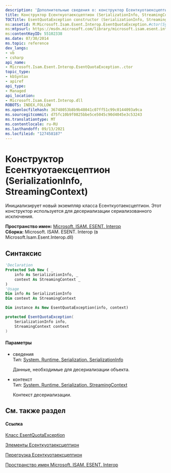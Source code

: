```yaml
---
description: 'Дополнительные сведения о: конструктор Есенткуотаексцептион (SerializationInfo, StreamingContext)'
title: Конструктор Есенткуотаексцептион (SerializationInfo, StreamingContext)
TOCTitle: EsentQuotaException constructor (SerializationInfo, StreamingContext)
ms:assetid: M:Microsoft.Isam.Esent.Interop.EsentQuotaException.#ctor(System.Runtime.Serialization.SerializationInfo,System.Runtime.Serialization.StreamingContext)
ms:mtpsurl: https://msdn.microsoft.com/library/microsoft.isam.esent.interop.esentquotaexception.esentquotaexception(v=EXCHG.10)
ms:contentKeyID: 55102338
ms.date: 07/30/2014
ms.topic: reference
dev_langs:
- vb
- csharp
api_name:
- Microsoft.Isam.Esent.Interop.EsentQuotaException..ctor
topic_type:
- kbSyntax
- apiref
api_type:
- Managed
api_location:
- Microsoft.Isam.Esent.Interop.dll
ROBOTS: INDEX,FOLLOW
ms.openlocfilehash: 36748053b8b9b48041c07ff51c99c0144093a9ca
ms.sourcegitcommit: d75fc10b9f0825bbe5ce5045c90d4045e3c53243
ms.translationtype: MT
ms.contentlocale: ru-RU
ms.lasthandoff: 09/13/2021
ms.locfileid: "127458187"
---
```

# <a name="esentquotaexception-constructor-serializationinfo-streamingcontext"></a>Конструктор Есенткуотаексцептион (SerializationInfo, StreamingContext)

Инициализирует новый экземпляр класса Есенткуотаексцептион. Этот конструктор используется для десериализации сериализованного исключения.

**Пространство имен:**  [Microsoft. ISAM. ESENT. Interop](./microsoft.isam.esent.interop-namespace.md)  
**Сборка:**  Microsoft. ISAM. ESENT. Interop (в Microsoft.Isam.Esent.Interop.dll)

## <a name="syntax"></a>Синтаксис

``` vb
'Declaration
Protected Sub New ( _
    info As SerializationInfo, _
    context As StreamingContext _
)
'Usage
Dim info As SerializationInfo
Dim context As StreamingContext

Dim instance As New EsentQuotaException(info, context)
```

``` csharp
protected EsentQuotaException(
    SerializationInfo info,
    StreamingContext context
)
```

#### <a name="parameters"></a>Параметры

  - сведения  
    Тип: [System. Runtime. Serialization. SerializationInfo](/dotnet/api/system.runtime.serialization.serializationinfo)  
    
    Данные, необходимые для десериализации объекта.

<!-- end list -->

  - контекст  
    Тип: [System. Runtime. Serialization. StreamingContext](/dotnet/api/system.runtime.serialization.streamingcontext)  
    
    Контекст десериализации.

## <a name="see-also"></a>См. также раздел

#### <a name="reference"></a>Ссылка

[Класс EsentQuotaException](./esentquotaexception-class.md)

[Элементы Есенткуотаексцептион](./esentquotaexception-members.md)

[Перегрузка Есенткуотаексцептион](./esentquotaexception-constructor.md)

[Пространство имен Microsoft. ISAM. ESENT. Interop](./microsoft.isam.esent.interop-namespace.md)

